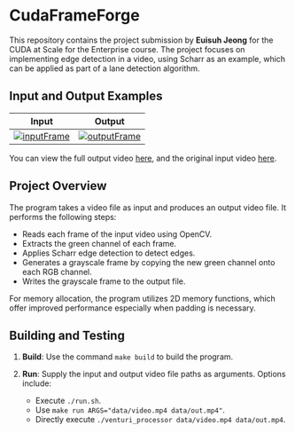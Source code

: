 # CudaFrameForge

This repository contains the project submission by **Euisuh Jeong** for the CUDA at Scale for the Enterprise course. The project focuses on implementing edge detection in a video, using Scharr as an example, which can be applied as part of a lane detection algorithm.

## Input and Output Examples

| Input | Output |
|-------|--------|
| [![inputFrame](data/input.gif)](https://youtu.be/3P1CnWI62Ik?si=-uQfjWsPdYBz41q6) | [![outputFrame](data/output.gif)](https://youtu.be/Grudv6hwyBQ) |

You can view the full output video [here](https://youtu.be/Grudv6hwyBQ), and the original input video [here](https://youtu.be/3P1CnWI62Ik?si=-uQfjWsPdYBz41q6).

## Project Overview

The program takes a video file as input and produces an output video file. It performs the following steps:

- Reads each frame of the input video using OpenCV.
- Extracts the green channel of each frame.
- Applies Scharr edge detection to detect edges.
- Generates a grayscale frame by copying the new green channel onto each RGB channel.
- Writes the grayscale frame to the output file.

For memory allocation, the program utilizes 2D memory functions, which offer improved performance especially when padding is necessary.

## Building and Testing

1. **Build**: Use the command `make build` to build the program.

2. **Run**: Supply the input and output video file paths as arguments. Options include:
   - Execute `./run.sh`.
   - Use `make run ARGS="data/video.mp4 data/out.mp4"`.
   - Directly execute `./venturi_processor data/video.mp4 data/out.mp4`.
